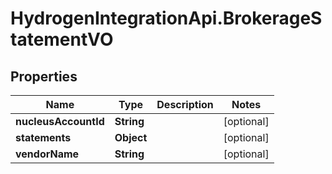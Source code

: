 # HydrogenIntegrationApi.BrokerageStatementVO

## Properties
Name | Type | Description | Notes
------------ | ------------- | ------------- | -------------
**nucleusAccountId** | **String** |  | [optional] 
**statements** | **Object** |  | [optional] 
**vendorName** | **String** |  | [optional] 


